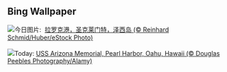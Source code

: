 ## Bing Wallpaper
![](https://www.bing.com/th?id=OHR.JerseyIsland_ZH-CN6224973235_UHD.jpg&w=1000)今日图片: &nbsp;[拉罗克港，圣克莱门特，泽西岛 (© Reinhard Schmid/Huber/eStock Photo)](https://www.bing.com/th?id=OHR.JerseyIsland_ZH-CN6224973235_UHD.jpg)
<br><br/>
![](https://www.bing.com/th?id=OHR.PearlHarborArizona_EN-US9996821390_UHD.jpg&w=1000)Today: [USS Arizona Memorial, Pearl Harbor, Oahu, Hawaii (© Douglas Peebles Photography/Alamy)](https://www.bing.com/th?id=OHR.PearlHarborArizona_EN-US9996821390_UHD.jpg)
<br><br/>
